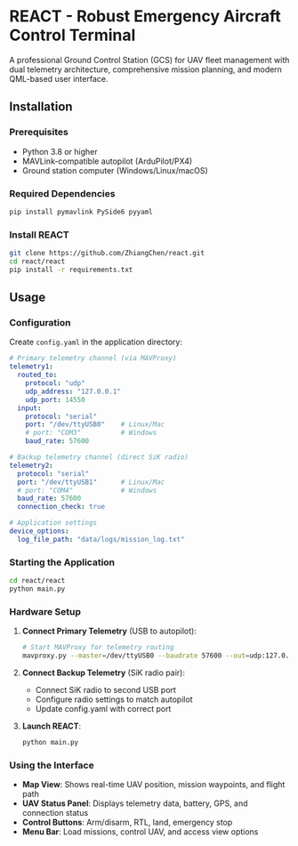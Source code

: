 # REACT - Robust Emergency Aircraft Control Terminal

A professional Ground Control Station (GCS) for UAV fleet management with dual telemetry architecture, comprehensive mission planning, and modern QML-based user interface.

## Installation

### Prerequisites

- Python 3.8 or higher
- MAVLink-compatible autopilot (ArduPilot/PX4)  
- Ground station computer (Windows/Linux/macOS)

### Required Dependencies

```bash
pip install pymavlink PySide6 pyyaml
```

### Install REACT

```bash
git clone https://github.com/ZhiangChen/react.git
cd react/react
pip install -r requirements.txt
```

## Usage

### Configuration

Create `config.yaml` in the application directory:

```yaml
# Primary telemetry channel (via MAVProxy)
telemetry1:
  routed_to:
    protocol: "udp"
    udp_address: "127.0.0.1"
    udp_port: 14550
  input:
    protocol: "serial"
    port: "/dev/ttyUSB0"    # Linux/Mac
    # port: "COM3"          # Windows
    baud_rate: 57600

# Backup telemetry channel (direct SiK radio)
telemetry2:
  protocol: "serial"
  port: "/dev/ttyUSB1"      # Linux/Mac  
  # port: "COM4"            # Windows
  baud_rate: 57600
  connection_check: true

# Application settings
device_options:
  log_file_path: "data/logs/mission_log.txt"
```

### Starting the Application

```bash
cd react/react
python main.py
```

### Hardware Setup

1. **Connect Primary Telemetry** (USB to autopilot):
   ```bash
   # Start MAVProxy for telemetry routing
   mavproxy.py --master=/dev/ttyUSB0 --baudrate 57600 --out=udp:127.0.0.1:14550
   ```

2. **Connect Backup Telemetry** (SiK radio pair):
   - Connect SiK radio to second USB port
   - Configure radio settings to match autopilot
   - Update config.yaml with correct port

3. **Launch REACT**:
   ```bash
   python main.py
   ```

### Using the Interface

- **Map View**: Shows real-time UAV position, mission waypoints, and flight path
- **UAV Status Panel**: Displays telemetry data, battery, GPS, and connection status  
- **Control Buttons**: Arm/disarm, RTL, land, emergency stop
- **Menu Bar**: Load missions, control UAV, and access view options


